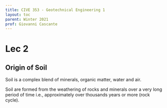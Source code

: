 ```yaml
---
title: CIVE 353 - Geotechnical Engineering 1
layout: toc
parent: Winter 2021
prof: Giovanni Cascante
---
```

# Lec 2

## Origin of Soil

Soil is a complex blend of minerals, organic matter, water and air.

Soil are formed from the weathering of rocks and minerals over a very long period of time i.e., approximately over thousands years or more (rock cycle).